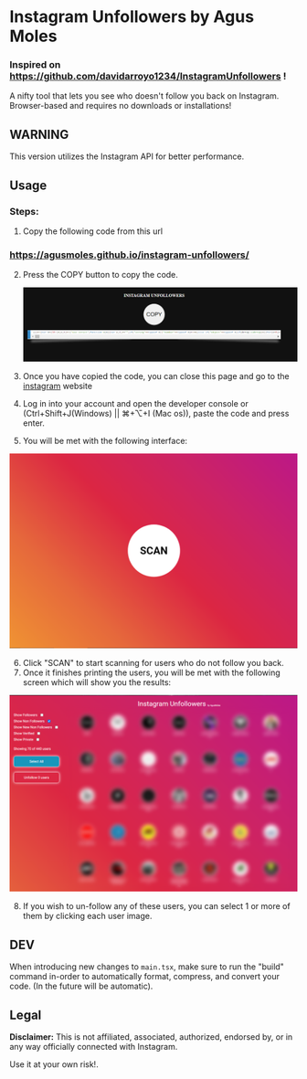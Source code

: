 # Instagram Unfollowers by Agus Moles
### Inspired on https://github.com/davidarroyo1234/InstagramUnfollowers !


A nifty tool that lets you see who doesn't follow you back on Instagram.  
Browser-based and requires no downloads or installations!

## **WARNING**

This version utilizes the Instagram API for better performance.  

## Usage

### Steps:

1.  Copy the following code from this url 

### https://agusmoles.github.io/instagram-unfollowers/

2. Press the COPY button to copy the code.

    <img src="./assets/copy_code.png" alt="Initial screen" />

3. Once you have copied the code, you can close this page and go to the [instagram](https://www.instagram.com/) website
4. Log in into your account and open the developer console or (Ctrl+Shift+J(Windows) || ⌘+⌥+I (Mac os)), paste the code and press enter.

5. You will be met with the following interface:

 <img src="./assets/initial.png" alt="Initial screen" />

6. Click "SCAN" to start scanning for users who do not follow you back.
7. Once it finishes printing the users, you will be met with the following screen which will show you the results:

 <img src="./assets/results.png" alt="Results screen" />

8. If you wish to un-follow any of these users, you can select 1 or more of them by clicking each user image.


## DEV

When introducing new changes to `main.tsx`, make sure to run the "build" command in-order to automatically format, compress, and convert your code. (In the future will be automatic).

## Legal

**Disclaimer:** This is not affiliated, associated, authorized, endorsed by, or in any way officially connected with Instagram.

Use it at your own risk!.